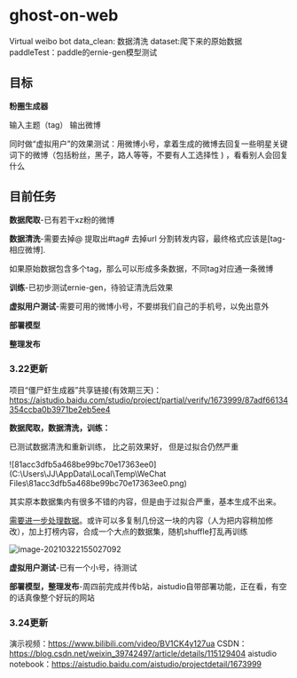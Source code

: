 # ghost-on-web
Virtual weibo bot
data_clean: 数据清洗
dataset:爬下来的原始数据
paddleTest：paddle的ernie-gen模型测试



## 目标

**粉圈生成器**

输入主题（tag） 输出微博

同时做“虚拟用户”的效果测试：用微博小号，拿着生成的微博去回复一些明星关键词下的微博（包括粉丝，黑子，路人等等，不要有人工选择性 ) ，看看别人会回复什么



## 目前任务

**数据爬取**-已有若干xz粉的微博

**数据清洗**-需要去掉@ 提取出#tag# 去掉url 分割转发内容，最终格式应该是[tag-相应微博].

如果原始数据包含多个tag，那么可以形成多条数据，不同tag对应通一条微博

**训练**-已初步测试ernie-gen，待验证清洗后效果

**虚拟用户测试**-需要可用的微博小号，不要绑我们自己的手机号，以免出意外

**部署模型**

**整理发布**



### 3.22更新

项目“僵尸虾生成器”共享链接(有效期三天)：https://aistudio.baidu.com/studio/project/partial/verify/1673999/87adf66134354ccba0b3971be2eb5ee4

**数据爬取，数据清洗，训练：**

已测试数据清洗和重新训练， 比之前效果好， 但是过拟合仍然严重

![81acc3dfb5a468be99bc70e17363ee0](C:\Users\JJ\AppData\Local\Temp\WeChat Files\81acc3dfb5a468be99bc70e17363ee0.png)

其实原本数据集内有很多不错的内容，但是由于过拟合严重，基本生成不出来。

<u>需要进一步处理数据</u>。或许可以多复制几份这一块的内容（人为把内容稍加修改），加上打榜内容，合成一个大点的数据集，随机shuffle打乱再训练



![image-20210322155027092](C:\Users\JJ\AppData\Roaming\Typora\typora-user-images\image-20210322155027092.png)



**虚拟用户测试**-已有一个小号，待测试

**部署模型，整理发布**-周四前完成并传b站，aistudio自带部署功能，正在看，有空的话真像整个好玩的网站


### 3.24更新

演示视频：https://www.bilibili.com/video/BV1CK4y127ua
CSDN：https://blog.csdn.net/weixin_39742497/article/details/115129404
aistudio notebook：https://aistudio.baidu.com/aistudio/projectdetail/1673999
